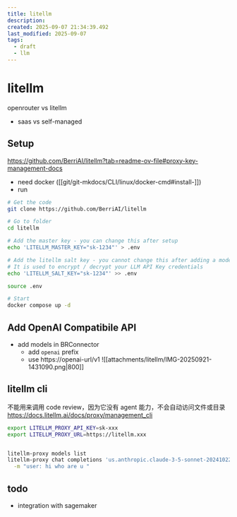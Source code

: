 ```yaml
---
title: litellm
description:
created: 2025-09-07 21:34:39.492
last_modified: 2025-09-07
tags:
  - draft
  - llm
---
```


# litellm

openrouter vs litellm 
- saas vs self-managed

## Setup 

https://github.com/BerriAI/litellm?tab=readme-ov-file#proxy-key-management-docs

- need docker ([[git/git-mkdocs/CLI/linux/docker-cmd#install-]])
- run 
```sh
# Get the code
git clone https://github.com/BerriAI/litellm

# Go to folder
cd litellm

# Add the master key - you can change this after setup
echo 'LITELLM_MASTER_KEY="sk-1234"' > .env

# Add the litellm salt key - you cannot change this after adding a model
# It is used to encrypt / decrypt your LLM API Key credentials
echo 'LITELLM_SALT_KEY="sk-1234"' >> .env

source .env

# Start
docker compose up -d

```

## Add OpenAI Compatibile API

- add models in BRConnector 
    - add `openai` prefix
    - use https://openai-url/v1
![[attachments/litellm/IMG-20250921-1431090.png|800]]

## litellm cli

不能用来调用 code review，因为它没有 agent 能力，不会自动访问文件或目录
https://docs.litellm.ai/docs/proxy/management_cli

```bash
export LITELLM_PROXY_API_KEY=sk-xxx
export LITELLM_PROXY_URL=https://litellm.xxx


litellm-proxy models list
litellm-proxy chat completions 'us.anthropic.claude-3-5-sonnet-20241022-v2:0' \
  -m "user: hi who are u "

```

## todo

- integration with sagemaker








